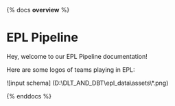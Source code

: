 {% docs __overview__ %}
# EPL Pipeline

Hey, welcome to our EPL Pipeline documentation!

Here are some logos of teams playing in EPL:

![input schema] (D:\\DLT_AND_DBT\\epl_data\assets\\*.png)

{% enddocs %}